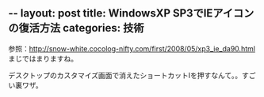 --
layout: post
title: WindowsXP SP3でIEアイコンの復活方法
categories: 技術
--

参照：<a href="http://snow-white.cocolog-nifty.com/first/2008/05/xp3_ie_da90.html" target="_blank">http://snow-white.cocolog-nifty.com/first/2008/05/xp3_ie_da90.html</a>
まじではまりますね。

デスクトップのカスタマイズ画面で消えたショートカットIを押すなんて。。すごい裏ワザ。

